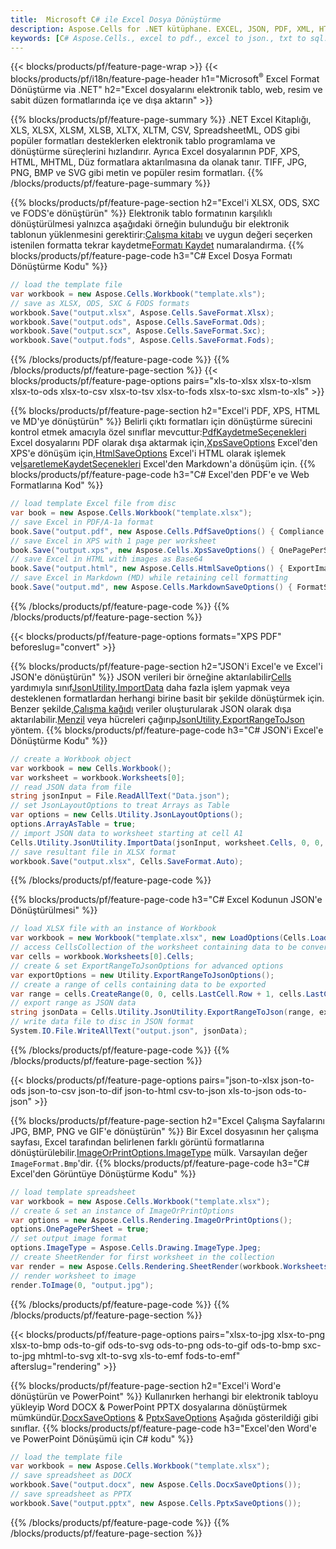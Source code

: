 ```yaml
---
title:  Microsoft C# ile Excel Dosya Dönüştürme
description: Aspose.Cells for .NET kütüphane. EXCEL, JSON, PDF, XML, HTML, TXT, TSV, CSV, SQL, JPG, PNG ve daha fazla formatı yalnızca birkaç satır C# koduyla dönüştürün.
keywords: [C# Aspose.Cells., excel to pdf., excel to json., txt to sql., csv to json., json to pdf., xml to excel and Convert files between various formats in C#]
---
```

{{< blocks/products/pf/feature-page-wrap >}}
{{< blocks/products/pf/i18n/feature-page-header h1="Microsoft<sup>&reg;</sup> Excel Format Dönüştürme via .NET" h2="Excel dosyalarını elektronik tablo, web, resim ve sabit düzen formatlarında içe ve dışa aktarın" >}}

{{% blocks/products/pf/feature-page-summary %}}
.NET Excel Kitaplığı, XLS, XLSX, XLSM, XLSB, XLTX, XLTM, CSV, SpreadsheetML, ODS gibi popüler formatları desteklerken elektronik tablo programlama ve dönüştürme süreçlerini hızlandırır. Ayrıca Excel dosyalarının PDF, XPS, HTML, MHTML, Düz formatlara aktarılmasına da olanak tanır. TIFF, JPG, PNG, BMP ve SVG gibi metin ve popüler resim formatları.
{{% /blocks/products/pf/feature-page-summary %}}

{{% blocks/products/pf/feature-page-section h2="Excel\'i XLSX, ODS, SXC ve FODS\'e dönüştürün" %}}
 Elektronik tablo formatının karşılıklı dönüştürülmesi yalnızca aşağıdaki örneğin bulunduğu bir elektronik tablonun yüklenmesini gerektirir:[Çalışma kitabı](https://reference.aspose.com/cells/net/aspose.cells/workbook) ve uygun değeri seçerken istenilen formatta tekrar kaydetme[Formatı Kaydet](https://reference.aspose.com/cells/net/aspose.cells/saveformat) numaralandırma.
{{% blocks/products/pf/feature-page-code h3="C# Excel Dosya Formatı Dönüştürme Kodu" %}}

```cs
// load the template file
var workbook = new Aspose.Cells.Workbook("template.xls");
// save as XLSX, ODS, SXC & FODS formats
workbook.Save("output.xlsx", Aspose.Cells.SaveFormat.Xlsx);
workbook.Save("output.ods", Aspose.Cells.SaveFormat.Ods);
workbook.Save("output.scx", Aspose.Cells.SaveFormat.Sxc);
workbook.Save("output.fods", Aspose.Cells.SaveFormat.Fods);
```
{{% /blocks/products/pf/feature-page-code %}}
{{% /blocks/products/pf/feature-page-section %}}
{{< blocks/products/pf/feature-page-options pairs="xls-to-xlsx xlsx-to-xlsm xlsx-to-ods xlsx-to-csv xlsx-to-tsv xlsx-to-fods xlsx-to-sxc xlsm-to-xls" >}}


{{% blocks/products/pf/feature-page-section h2="Excel\'i PDF, XPS, HTML ve MD\'ye dönüştürün" %}}
 Belirli çıktı formatları için dönüştürme sürecini kontrol etmek amacıyla özel sınıflar mevcuttur:[PdfKaydetmeSeçenekleri](https://reference.aspose.com/cells/net/aspose.cells/pdfsaveoptions) Excel dosyalarını PDF olarak dışa aktarmak için,[XpsSaveOptions](https://reference.aspose.com/cells/net/aspose.cells/xpssaveoptions) Excel'den XPS'e dönüşüm için,[HtmlSaveOptions](https://reference.aspose.com/cells/net/aspose.cells/htmlsaveoptions) Excel'i HTML olarak işlemek ve[İşaretlemeKaydetSeçenekleri](https://reference.aspose.com/cells/net/aspose.cells/markdownsaveoptions) Excel'den Markdown'a dönüşüm için.
{{% blocks/products/pf/feature-page-code h3="C# Excel\'den PDF\'e ve Web Formatlarına Kod" %}}

```cs
// load template Excel file from disc
var book = new Aspose.Cells.Workbook("template.xlsx");
// save Excel in PDF/A-1a format
book.Save("output.pdf", new Aspose.Cells.PdfSaveOptions() { Compliance = PdfComplianceVersion.PdfA1a });
// save Excel in XPS with 1 page per worksheet
book.Save("output.xps", new Aspose.Cells.XpsSaveOptions() { OnePagePerSheet = true });
// save Excel in HTML with images as Base64
book.Save("output.html", new Aspose.Cells.HtmlSaveOptions() { ExportImagesAsBase64 = true });
// save Excel in Markdown (MD) while retaining cell formatting
book.Save("output.md", new Aspose.Cells.MarkdownSaveOptions() { FormatStrategy = Cells.CellValueFormatStrategy.CellStyle });
```
{{% /blocks/products/pf/feature-page-code %}}
{{% /blocks/products/pf/feature-page-section %}}

{{< blocks/products/pf/feature-page-options formats="XPS PDF" beforeslug="convert" >}}

{{% blocks/products/pf/feature-page-section h2="JSON\'i Excel\'e ve Excel\'i JSON\'e dönüştürün" %}}
 JSON verileri bir örneğine aktarılabilir[Cells](https://reference.aspose.com/cells/net/aspose.cells/cells) yardımıyla sınıf[JsonUtility.ImportData](https://reference.aspose.com/cells/net/aspose.cells.utility/jsonutility/methods/importdata) daha fazla işlem yapmak veya desteklenen formatlardan herhangi birine basit bir şekilde dönüştürmek için. Benzer şekilde,[Çalışma kağıdı](https://reference.aspose.com/cells/net/aspose.cells/worksheet) veriler oluşturularak JSON olarak dışa aktarılabilir.[Menzil](https://reference.aspose.com/cells/net/aspose.cells/range) veya hücreleri çağırıp[JsonUtility.ExportRangeToJson](https://reference.aspose.com/cells/net/aspose.cells.utility/jsonutility/methods/exportrangetojson) yöntem.
{{% blocks/products/pf/feature-page-code h3="C# JSON\'i Excel\'e Dönüştürme Kodu" %}}
```cs
// create a Workbook object
var workbook = new Cells.Workbook();
var worksheet = workbook.Worksheets[0];
// read JSON data from file
string jsonInput = File.ReadAllText("Data.json");
// set JsonLayoutOptions to treat Arrays as Table
var options = new Cells.Utility.JsonLayoutOptions();
options.ArrayAsTable = true;
// import JSON data to worksheet starting at cell A1
Cells.Utility.JsonUtility.ImportData(jsonInput, worksheet.Cells, 0, 0, options);
// save resultant file in XLSX format
workbook.Save("output.xlsx", Cells.SaveFormat.Auto); 
```
{{% /blocks/products/pf/feature-page-code %}}

{{% blocks/products/pf/feature-page-code h3="C# Excel Kodunun JSON\'e Dönüştürülmesi" %}}
```cs
// load XLSX file with an instance of Workbook
var workbook = new Workbook("template.xlsx", new LoadOptions(Cells.LoadFormat.Auto));
// access CellsCollection of the worksheet containing data to be converted
var cells = workbook.Worksheets[0].Cells;
// create & set ExportRangeToJsonOptions for advanced options
var exportOptions = new Utility.ExportRangeToJsonOptions();
// create a range of cells containing data to be exported
var range = cells.CreateRange(0, 0, cells.LastCell.Row + 1, cells.LastCell.Column + 1);
// export range as JSON data
string jsonData = Cells.Utility.JsonUtility.ExportRangeToJson(range, exportOptions);
// write data file to disc in JSON format
System.IO.File.WriteAllText("output.json", jsonData); 
```
{{% /blocks/products/pf/feature-page-code %}}
{{% /blocks/products/pf/feature-page-section %}}

{{< blocks/products/pf/feature-page-options pairs="json-to-xlsx json-to-ods json-to-csv json-to-dif json-to-html csv-to-json xls-to-json ods-to-json" >}}

{{% blocks/products/pf/feature-page-section h2="Excel Çalışma Sayfalarını JPG, BMP, PNG ve GIF\'e dönüştürün" %}}
 Bir Excel dosyasının her çalışma sayfası, Excel tarafından belirlenen farklı görüntü formatlarına dönüştürülebilir.[ImageOrPrintOptions.ImageType](https://reference.aspose.com/cells/net/aspose.cells.rendering/imageorprintoptions/properties/imagetype) mülk. Varsayılan değer `ImageFormat.Bmp`'dir.
{{% blocks/products/pf/feature-page-code h3="C# Excel\'den Görüntüye Dönüştürme Kodu" %}}
```cs
// load template spreadsheet
var workbook = new Aspose.Cells.Workbook("template.xlsx");
// create & set an instance of ImageOrPrintOptions
var options = new Aspose.Cells.Rendering.ImageOrPrintOptions();
options.OnePagePerSheet = true;
// set output image format
options.ImageType = Aspose.Cells.Drawing.ImageType.Jpeg;
// create SheetRender for first worksheet in the collection
var render = new Aspose.Cells.Rendering.SheetRender(workbook.Worksheets[0], options);
// render worksheet to image
render.ToImage(0, "output.jpg");
```
{{% /blocks/products/pf/feature-page-code %}}
{{% /blocks/products/pf/feature-page-section %}}

{{< blocks/products/pf/feature-page-options pairs="xlsx-to-jpg xlsx-to-png xlsx-to-bmp ods-to-gif ods-to-svg ods-to-png ods-to-gif ods-to-bmp sxc-to-jpg mhtml-to-svg xlt-to-svg xls-to-emf fods-to-emf" afterslug="rendering" >}}

{{% blocks/products/pf/feature-page-section h2="Excel\'i Word\'e dönüştürün ve PowerPoint" %}}
Kullanırken herhangi bir elektronik tabloyu yükleyip Word DOCX & PowerPoint PPTX dosyalarına dönüştürmek mümkündür.[DocxSaveOptions](https://reference.aspose.com/cells/net/aspose.cells/docxsaveoptions) & [PptxSaveOptions](https://reference.aspose.com/cells/net/aspose.cells/pptxsaveoptions) Aşağıda gösterildiği gibi sınıflar.
{{% blocks/products/pf/feature-page-code h3="Excel\'den Word\'e ve PowerPoint Dönüşümü için C# kodu" %}}
```cs
// load the template file
var workbook = new Aspose.Cells.Workbook("template.xlsx");
// save spreadsheet as DOCX
workbook.Save("output.docx", new Aspose.Cells.DocxSaveOptions());
// save spreadsheet as PPTX
workbook.Save("output.pptx", new Aspose.Cells.PptxSaveOptions());
```
{{% /blocks/products/pf/feature-page-code %}}
{{% /blocks/products/pf/feature-page-section %}}
